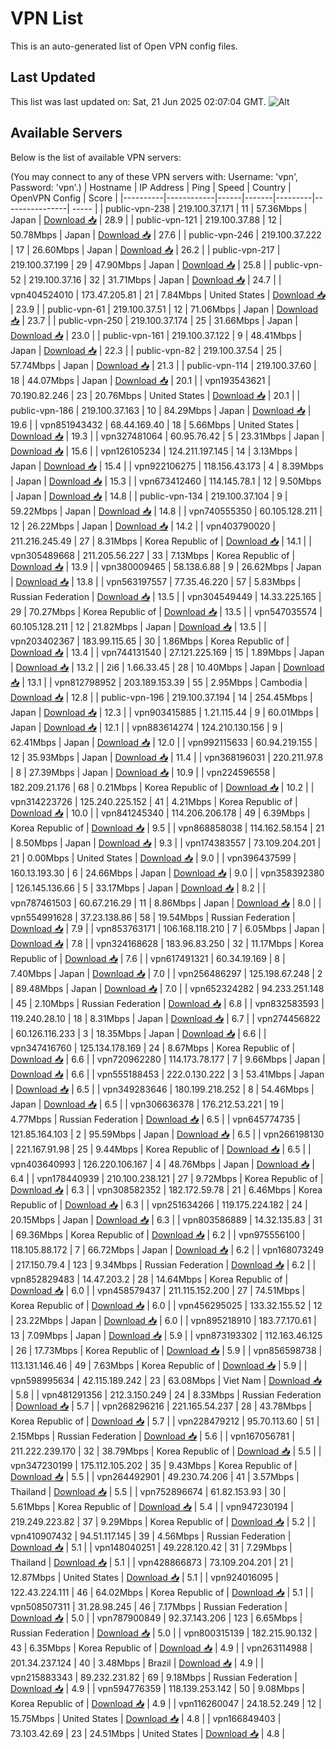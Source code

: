 # VPN List

This is an auto-generated list of Open VPN config files.

## Last Updated

This list was last updated on: Sat, 21 Jun 2025 02:07:04 GMT.
![Alt](https://repobeats.axiom.co/api/embed/186b98318ef1479477931607c1ad7d823f12451f.svg "Repobeats analytics image")

## Available Servers

Below is the list of available VPN servers:

(You may connect to any of these VPN servers with: Username: 'vpn', Password: 'vpn'.)
| Hostname | IP Address | Ping | Speed | Country | OpenVPN Config | Score |
|----------|------------|------|-------|---------|----------------| ----- |
| public-vpn-238 | 219.100.37.171 | 11 | 57.36Mbps | Japan | [Download 📥](./configs/server_0_JP.ovpn) | 28.9 |
| public-vpn-121 | 219.100.37.88 | 12 | 50.78Mbps | Japan | [Download 📥](./configs/server_1_JP.ovpn) | 27.6 |
| public-vpn-246 | 219.100.37.222 | 17 | 26.60Mbps | Japan | [Download 📥](./configs/server_2_JP.ovpn) | 26.2 |
| public-vpn-217 | 219.100.37.199 | 29 | 47.90Mbps | Japan | [Download 📥](./configs/server_3_JP.ovpn) | 25.8 |
| public-vpn-52 | 219.100.37.16 | 32 | 31.71Mbps | Japan | [Download 📥](./configs/server_4_JP.ovpn) | 24.7 |
| vpn404524010 | 173.47.205.81 | 21 | 7.84Mbps | United States | [Download 📥](./configs/server_5_US.ovpn) | 23.9 |
| public-vpn-61 | 219.100.37.51 | 12 | 71.06Mbps | Japan | [Download 📥](./configs/server_6_JP.ovpn) | 23.7 |
| public-vpn-250 | 219.100.37.174 | 25 | 31.66Mbps | Japan | [Download 📥](./configs/server_7_JP.ovpn) | 23.0 |
| public-vpn-161 | 219.100.37.122 | 9 | 48.41Mbps | Japan | [Download 📥](./configs/server_8_JP.ovpn) | 22.3 |
| public-vpn-82 | 219.100.37.54 | 25 | 57.74Mbps | Japan | [Download 📥](./configs/server_9_JP.ovpn) | 21.3 |
| public-vpn-114 | 219.100.37.60 | 18 | 44.07Mbps | Japan | [Download 📥](./configs/server_10_JP.ovpn) | 20.1 |
| vpn193543621 | 70.190.82.246 | 23 | 20.76Mbps | United States | [Download 📥](./configs/server_11_US.ovpn) | 20.1 |
| public-vpn-186 | 219.100.37.163 | 10 | 84.29Mbps | Japan | [Download 📥](./configs/server_12_JP.ovpn) | 19.6 |
| vpn851943432 | 68.44.169.40 | 18 | 5.66Mbps | United States | [Download 📥](./configs/server_13_US.ovpn) | 19.3 |
| vpn327481064 | 60.95.76.42 | 5 | 23.31Mbps | Japan | [Download 📥](./configs/server_14_JP.ovpn) | 15.6 |
| vpn126105234 | 124.211.197.145 | 14 | 3.13Mbps | Japan | [Download 📥](./configs/server_15_JP.ovpn) | 15.4 |
| vpn922106275 | 118.156.43.173 | 4 | 8.39Mbps | Japan | [Download 📥](./configs/server_16_JP.ovpn) | 15.3 |
| vpn673412460 | 114.145.78.1 | 12 | 9.50Mbps | Japan | [Download 📥](./configs/server_17_JP.ovpn) | 14.8 |
| public-vpn-134 | 219.100.37.104 | 9 | 59.22Mbps | Japan | [Download 📥](./configs/server_18_JP.ovpn) | 14.8 |
| vpn740555350 | 60.105.128.211 | 12 | 26.22Mbps | Japan | [Download 📥](./configs/server_19_JP.ovpn) | 14.2 |
| vpn403790020 | 211.216.245.49 | 27 | 8.31Mbps | Korea Republic of | [Download 📥](./configs/server_20_KR.ovpn) | 14.1 |
| vpn305489668 | 211.205.56.227 | 33 | 7.13Mbps | Korea Republic of | [Download 📥](./configs/server_21_KR.ovpn) | 13.9 |
| vpn380009465 | 58.138.6.88 | 9 | 26.62Mbps | Japan | [Download 📥](./configs/server_22_JP.ovpn) | 13.8 |
| vpn563197557 | 77.35.46.220 | 57 | 5.83Mbps | Russian Federation | [Download 📥](./configs/server_23_RU.ovpn) | 13.5 |
| vpn304549449 | 14.33.225.165 | 29 | 70.27Mbps | Korea Republic of | [Download 📥](./configs/server_24_KR.ovpn) | 13.5 |
| vpn547035574 | 60.105.128.211 | 12 | 21.82Mbps | Japan | [Download 📥](./configs/server_25_JP.ovpn) | 13.5 |
| vpn203402367 | 183.99.115.65 | 30 | 1.86Mbps | Korea Republic of | [Download 📥](./configs/server_26_KR.ovpn) | 13.4 |
| vpn744131540 | 27.121.225.169 | 15 | 1.89Mbps | Japan | [Download 📥](./configs/server_27_JP.ovpn) | 13.2 |
| 2i6 | 1.66.33.45 | 28 | 10.40Mbps | Japan | [Download 📥](./configs/server_28_JP.ovpn) | 13.1 |
| vpn812798952 | 203.189.153.39 | 55 | 2.95Mbps | Cambodia | [Download 📥](./configs/server_29_KH.ovpn) | 12.8 |
| public-vpn-196 | 219.100.37.194 | 14 | 254.45Mbps | Japan | [Download 📥](./configs/server_30_JP.ovpn) | 12.3 |
| vpn903415885 | 1.21.115.44 | 9 | 60.01Mbps | Japan | [Download 📥](./configs/server_31_JP.ovpn) | 12.1 |
| vpn883614274 | 124.210.130.156 | 9 | 62.41Mbps | Japan | [Download 📥](./configs/server_32_JP.ovpn) | 12.0 |
| vpn992115633 | 60.94.219.155 | 12 | 35.93Mbps | Japan | [Download 📥](./configs/server_33_JP.ovpn) | 11.4 |
| vpn368196031 | 220.211.97.8 | 8 | 27.39Mbps | Japan | [Download 📥](./configs/server_34_JP.ovpn) | 10.9 |
| vpn224596558 | 182.209.21.176 | 68 | 0.21Mbps | Korea Republic of | [Download 📥](./configs/server_35_KR.ovpn) | 10.2 |
| vpn314223726 | 125.240.225.152 | 41 | 4.21Mbps | Korea Republic of | [Download 📥](./configs/server_36_KR.ovpn) | 10.0 |
| vpn841245340 | 114.206.206.178 | 49 | 6.39Mbps | Korea Republic of | [Download 📥](./configs/server_37_KR.ovpn) | 9.5 |
| vpn868858038 | 114.162.58.154 | 21 | 8.50Mbps | Japan | [Download 📥](./configs/server_38_JP.ovpn) | 9.3 |
| vpn174383557 | 73.109.204.201 | 21 | 0.00Mbps | United States | [Download 📥](./configs/server_39_US.ovpn) | 9.0 |
| vpn396437599 | 160.13.193.30 | 6 | 24.66Mbps | Japan | [Download 📥](./configs/server_40_JP.ovpn) | 9.0 |
| vpn358392380 | 126.145.136.66 | 5 | 33.17Mbps | Japan | [Download 📥](./configs/server_41_JP.ovpn) | 8.2 |
| vpn787461503 | 60.67.216.29 | 11 | 8.86Mbps | Japan | [Download 📥](./configs/server_42_JP.ovpn) | 8.0 |
| vpn554991628 | 37.23.138.86 | 58 | 19.54Mbps | Russian Federation | [Download 📥](./configs/server_43_RU.ovpn) | 7.9 |
| vpn853763171 | 106.168.118.210 | 7 | 6.05Mbps | Japan | [Download 📥](./configs/server_44_JP.ovpn) | 7.8 |
| vpn324168628 | 183.96.83.250 | 32 | 11.17Mbps | Korea Republic of | [Download 📥](./configs/server_45_KR.ovpn) | 7.6 |
| vpn617491321 | 60.34.19.169 | 8 | 7.40Mbps | Japan | [Download 📥](./configs/server_46_JP.ovpn) | 7.0 |
| vpn256486297 | 125.198.67.248 | 2 | 89.48Mbps | Japan | [Download 📥](./configs/server_47_JP.ovpn) | 7.0 |
| vpn652324282 | 94.233.251.148 | 45 | 2.10Mbps | Russian Federation | [Download 📥](./configs/server_48_RU.ovpn) | 6.8 |
| vpn832583593 | 119.240.28.10 | 18 | 8.31Mbps | Japan | [Download 📥](./configs/server_49_JP.ovpn) | 6.7 |
| vpn274456822 | 60.126.116.233 | 3 | 18.35Mbps | Japan | [Download 📥](./configs/server_50_JP.ovpn) | 6.6 |
| vpn347416760 | 125.134.178.169 | 24 | 8.67Mbps | Korea Republic of | [Download 📥](./configs/server_51_KR.ovpn) | 6.6 |
| vpn720962280 | 114.173.78.177 | 7 | 9.66Mbps | Japan | [Download 📥](./configs/server_52_JP.ovpn) | 6.6 |
| vpn555188453 | 222.0.130.222 | 3 | 53.41Mbps | Japan | [Download 📥](./configs/server_53_JP.ovpn) | 6.5 |
| vpn349283646 | 180.199.218.252 | 8 | 54.46Mbps | Japan | [Download 📥](./configs/server_54_JP.ovpn) | 6.5 |
| vpn306636378 | 176.212.53.221 | 19 | 4.77Mbps | Russian Federation | [Download 📥](./configs/server_55_RU.ovpn) | 6.5 |
| vpn645774735 | 121.85.164.103 | 2 | 95.59Mbps | Japan | [Download 📥](./configs/server_56_JP.ovpn) | 6.5 |
| vpn266198130 | 221.167.91.98 | 25 | 9.44Mbps | Korea Republic of | [Download 📥](./configs/server_57_KR.ovpn) | 6.5 |
| vpn403640993 | 126.220.106.167 | 4 | 48.76Mbps | Japan | [Download 📥](./configs/server_58_JP.ovpn) | 6.4 |
| vpn178440939 | 210.100.238.121 | 27 | 9.72Mbps | Korea Republic of | [Download 📥](./configs/server_59_KR.ovpn) | 6.3 |
| vpn308582352 | 182.172.59.78 | 21 | 6.46Mbps | Korea Republic of | [Download 📥](./configs/server_60_KR.ovpn) | 6.3 |
| vpn251634266 | 119.175.224.182 | 24 | 20.15Mbps | Japan | [Download 📥](./configs/server_61_JP.ovpn) | 6.3 |
| vpn803586889 | 14.32.135.83 | 31 | 69.36Mbps | Korea Republic of | [Download 📥](./configs/server_62_KR.ovpn) | 6.2 |
| vpn975556100 | 118.105.88.172 | 7 | 66.72Mbps | Japan | [Download 📥](./configs/server_63_JP.ovpn) | 6.2 |
| vpn168073249 | 217.150.79.4 | 123 | 9.34Mbps | Russian Federation | [Download 📥](./configs/server_64_RU.ovpn) | 6.2 |
| vpn852829483 | 14.47.203.2 | 28 | 14.64Mbps | Korea Republic of | [Download 📥](./configs/server_65_KR.ovpn) | 6.0 |
| vpn458579437 | 211.115.152.200 | 27 | 74.51Mbps | Korea Republic of | [Download 📥](./configs/server_66_KR.ovpn) | 6.0 |
| vpn456295025 | 133.32.155.52 | 12 | 23.22Mbps | Japan | [Download 📥](./configs/server_67_JP.ovpn) | 6.0 |
| vpn895218910 | 183.77.170.61 | 13 | 7.09Mbps | Japan | [Download 📥](./configs/server_68_JP.ovpn) | 5.9 |
| vpn873193302 | 112.163.46.125 | 26 | 17.73Mbps | Korea Republic of | [Download 📥](./configs/server_69_KR.ovpn) | 5.9 |
| vpn856598738 | 113.131.146.46 | 49 | 7.63Mbps | Korea Republic of | [Download 📥](./configs/server_70_KR.ovpn) | 5.9 |
| vpn598995634 | 42.115.189.242 | 23 | 63.08Mbps | Viet Nam | [Download 📥](./configs/server_71_VN.ovpn) | 5.8 |
| vpn481291356 | 212.3.150.249 | 24 | 8.33Mbps | Russian Federation | [Download 📥](./configs/server_72_RU.ovpn) | 5.7 |
| vpn268296216 | 221.165.54.237 | 28 | 43.78Mbps | Korea Republic of | [Download 📥](./configs/server_73_KR.ovpn) | 5.7 |
| vpn228479212 | 95.70.113.60 | 51 | 2.15Mbps | Russian Federation | [Download 📥](./configs/server_74_RU.ovpn) | 5.6 |
| vpn167056781 | 211.222.239.170 | 32 | 38.79Mbps | Korea Republic of | [Download 📥](./configs/server_75_KR.ovpn) | 5.5 |
| vpn347230199 | 175.112.105.202 | 35 | 9.43Mbps | Korea Republic of | [Download 📥](./configs/server_76_KR.ovpn) | 5.5 |
| vpn264492901 | 49.230.74.206 | 41 | 3.57Mbps | Thailand | [Download 📥](./configs/server_77_TH.ovpn) | 5.5 |
| vpn752896674 | 61.82.153.93 | 30 | 5.61Mbps | Korea Republic of | [Download 📥](./configs/server_78_KR.ovpn) | 5.4 |
| vpn947230194 | 219.249.223.82 | 37 | 9.29Mbps | Korea Republic of | [Download 📥](./configs/server_79_KR.ovpn) | 5.2 |
| vpn410907432 | 94.51.117.145 | 39 | 4.56Mbps | Russian Federation | [Download 📥](./configs/server_80_RU.ovpn) | 5.1 |
| vpn148040251 | 49.228.120.42 | 31 | 7.29Mbps | Thailand | [Download 📥](./configs/server_81_TH.ovpn) | 5.1 |
| vpn428866873 | 73.109.204.201 | 21 | 12.87Mbps | United States | [Download 📥](./configs/server_82_US.ovpn) | 5.1 |
| vpn924016095 | 122.43.224.111 | 46 | 64.02Mbps | Korea Republic of | [Download 📥](./configs/server_83_KR.ovpn) | 5.1 |
| vpn508507311 | 31.28.98.245 | 46 | 7.17Mbps | Russian Federation | [Download 📥](./configs/server_84_RU.ovpn) | 5.0 |
| vpn787900849 | 92.37.143.206 | 123 | 6.65Mbps | Russian Federation | [Download 📥](./configs/server_85_RU.ovpn) | 5.0 |
| vpn800315139 | 182.215.90.132 | 43 | 6.35Mbps | Korea Republic of | [Download 📥](./configs/server_86_KR.ovpn) | 4.9 |
| vpn263114988 | 201.34.237.124 | 40 | 3.48Mbps | Brazil | [Download 📥](./configs/server_87_BR.ovpn) | 4.9 |
| vpn215883343 | 89.232.231.82 | 69 | 9.18Mbps | Russian Federation | [Download 📥](./configs/server_88_RU.ovpn) | 4.9 |
| vpn594776359 | 118.139.253.142 | 50 | 9.08Mbps | Korea Republic of | [Download 📥](./configs/server_89_KR.ovpn) | 4.9 |
| vpn116260047 | 24.18.52.249 | 12 | 15.75Mbps | United States | [Download 📥](./configs/server_90_US.ovpn) | 4.8 |
| vpn166849403 | 73.103.42.69 | 23 | 24.51Mbps | United States | [Download 📥](./configs/server_91_US.ovpn) | 4.8 |
